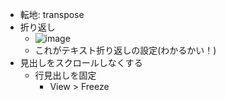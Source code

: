
- 転地: transpose
- 折り返し
    - ![image](https://gyazo.com/aa98b4a99058b97e37a2dcd1f3258a66/thumb/1000)
    - これがテキスト折り返しの設定(わかるかい！)
- 見出しをスクロールしなくする
    - 行見出しを固定
        - View > Freeze
